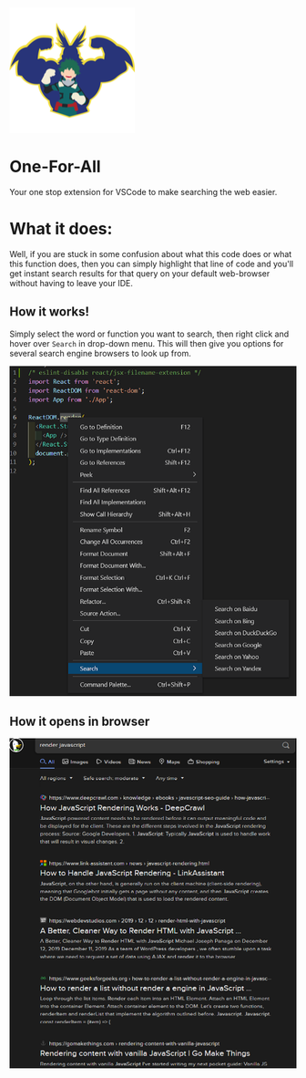 <img src=https://raw.githubusercontent.com/DavidMaNYC/OneForAll/main/resources/new-logo.png />

# One-For-All
Your one stop extension for VSCode to make searching the web easier.

# What it does:
Well, if you are stuck in some confusion about what this code does or what this function does, then you can simply highlight that line of code and you'll get instant search results for that query on your default web-browser without having to leave your IDE.

## How it works!
Simply select the word or function you want to search, then right click and hover over `Search` in drop-down menu. This will then give you options for several search engine browsers to look up from.

<img src=https://raw.githubusercontent.com/DavidMaNYC/OneForAll/main/resources/Example.PNG />

## How it opens in browser

<img src=https://raw.githubusercontent.com/DavidMaNYC/OneForAll/main/resources/Example%202.png />
